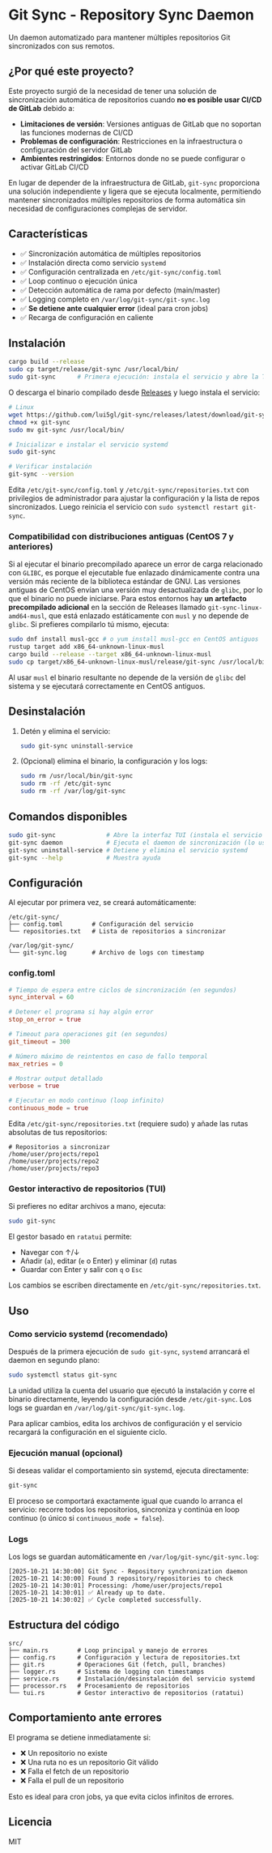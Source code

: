 # Git Sync - Repository Sync Daemon

Un daemon automatizado para mantener múltiples repositorios Git sincronizados con sus remotos.

## ¿Por qué este proyecto?

Este proyecto surgió de la necesidad de tener una solución de sincronización automática de repositorios cuando **no es posible usar CI/CD de GitLab** debido a:

- **Limitaciones de versión**: Versiones antiguas de GitLab que no soportan las funciones modernas de CI/CD
- **Problemas de configuración**: Restricciones en la infraestructura o configuración del servidor GitLab
- **Ambientes restringidos**: Entornos donde no se puede configurar o activar GitLab CI/CD

En lugar de depender de la infraestructura de GitLab, `git-sync` proporciona una solución independiente y ligera que se ejecuta localmente, permitiendo mantener sincronizados múltiples repositorios de forma automática sin necesidad de configuraciones complejas de servidor.

## Características

- ✅ Sincronización automática de múltiples repositorios
- ✅ Instalación directa como servicio `systemd`
- ✅ Configuración centralizada en `/etc/git-sync/config.toml`
- ✅ Loop continuo o ejecución única
- ✅ Detección automática de rama por defecto (main/master)
- ✅ Logging completo en `/var/log/git-sync/git-sync.log`
- ✅ **Se detiene ante cualquier error** (ideal para cron jobs)
- ✅ Recarga de configuración en caliente

## Instalación

```bash
cargo build --release
sudo cp target/release/git-sync /usr/local/bin/
sudo git-sync      # Primera ejecución: instala el servicio y abre la TUI
```

O descarga el binario compilado desde [Releases](https://github.com/lui5gl/git-sync/releases) y luego instala el servicio:

```bash
# Linux
wget https://github.com/lui5gl/git-sync/releases/latest/download/git-sync
chmod +x git-sync
sudo mv git-sync /usr/local/bin/

# Inicializar e instalar el servicio systemd
sudo git-sync

# Verificar instalación
git-sync --version
```

Edita `/etc/git-sync/config.toml` y `/etc/git-sync/repositories.txt` con privilegios de administrador para ajustar la configuración y la lista de repos sincronizados. Luego reinicia el servicio con `sudo systemctl restart git-sync`.

### Compatibilidad con distribuciones antiguas (CentOS 7 y anteriores)

Si al ejecutar el binario precompilado aparece un error de carga relacionado con `GLIBC`, es porque el ejecutable fue enlazado
dinámicamente contra una versión más reciente de la biblioteca estándar de GNU. Las versiones antiguas de CentOS envían una
versión muy desactualizada de `glibc`, por lo que el binario no puede iniciarse. Para estos entornos hay **un artefacto
precompilado adicional** en la sección de Releases llamado `git-sync-linux-amd64-musl`, que está enlazado estáticamente con
`musl` y no depende de `glibc`. Si prefieres compilarlo tú mismo, ejecuta:

```bash
sudo dnf install musl-gcc # o yum install musl-gcc en CentOS antiguos
rustup target add x86_64-unknown-linux-musl
cargo build --release --target x86_64-unknown-linux-musl
sudo cp target/x86_64-unknown-linux-musl/release/git-sync /usr/local/bin/
```

Al usar `musl` el binario resultante no depende de la versión de `glibc` del sistema y se ejecutará correctamente en CentOS
antiguos.

## Desinstalación

1. Detén y elimina el servicio:
   ```bash
   sudo git-sync uninstall-service
   ```

2. (Opcional) elimina el binario, la configuración y los logs:
   ```bash
   sudo rm /usr/local/bin/git-sync
   sudo rm -rf /etc/git-sync
   sudo rm -rf /var/log/git-sync
   ```

## Comandos disponibles

```bash
sudo git-sync              # Abre la interfaz TUI (instala el servicio si es necesario)
git-sync daemon            # Ejecuta el daemon de sincronización (lo usa systemd)
git-sync uninstall-service # Detiene y elimina el servicio systemd
git-sync --help            # Muestra ayuda
```

## Configuración

Al ejecutar por primera vez, se creará automáticamente:

```
/etc/git-sync/
├── config.toml        # Configuración del servicio
└── repositories.txt   # Lista de repositorios a sincronizar

/var/log/git-sync/
└── git-sync.log       # Archivo de logs con timestamp
```

### config.toml

```toml
# Tiempo de espera entre ciclos de sincronización (en segundos)
sync_interval = 60

# Detener el programa si hay algún error
stop_on_error = true

# Timeout para operaciones git (en segundos)
git_timeout = 300

# Número máximo de reintentos en caso de fallo temporal
max_retries = 0

# Mostrar output detallado
verbose = true

# Ejecutar en modo continuo (loop infinito)
continuous_mode = true
```

Edita `/etc/git-sync/repositories.txt` (requiere sudo) y añade las rutas absolutas de tus repositorios:

```
# Repositorios a sincronizar
/home/user/projects/repo1
/home/user/projects/repo2
/home/user/projects/repo3
```

### Gestor interactivo de repositorios (TUI)

Si prefieres no editar archivos a mano, ejecuta:

```bash
sudo git-sync
```

El gestor basado en `ratatui` permite:
- Navegar con ↑/↓
- Añadir (`a`), editar (`e` o Enter) y eliminar (`d`) rutas
- Guardar con Enter y salir con `q` o `Esc`

Los cambios se escriben directamente en `/etc/git-sync/repositories.txt`.

## Uso

### Como servicio systemd (recomendado)

Después de la primera ejecución de `sudo git-sync`, `systemd` arrancará el daemon en segundo plano:

```bash
sudo systemctl status git-sync
```

La unidad utiliza la cuenta del usuario que ejecutó la instalación y corre el binario directamente, leyendo la configuración desde `/etc/git-sync`. Los logs se guardan en `/var/log/git-sync/git-sync.log`.

Para aplicar cambios, edita los archivos de configuración y el servicio recargará la configuración en el siguiente ciclo.

### Ejecución manual (opcional)

Si deseas validar el comportamiento sin systemd, ejecuta directamente:
```bash
git-sync
```

El proceso se comportará exactamente igual que cuando lo arranca el servicio: recorre todos los repositorios, sincroniza y continúa en loop continuo (o único si `continuous_mode = false`).

### Logs

Los logs se guardan automáticamente en `/var/log/git-sync/git-sync.log`:

```
[2025-10-21 14:30:00] Git Sync - Repository synchronization daemon
[2025-10-21 14:30:00] Found 3 repository/repositories to check
[2025-10-21 14:30:01] Processing: /home/user/projects/repo1
[2025-10-21 14:30:01] ✅ Already up to date.
[2025-10-21 14:30:02] ✅ Cycle completed successfully.
```

## Estructura del código

```
src/
├── main.rs        # Loop principal y manejo de errores
├── config.rs      # Configuración y lectura de repositories.txt
├── git.rs         # Operaciones Git (fetch, pull, branches)
├── logger.rs      # Sistema de logging con timestamps
├── service.rs     # Instalación/desinstalación del servicio systemd
├── processor.rs   # Procesamiento de repositorios
└── tui.rs         # Gestor interactivo de repositorios (ratatui)
```

## Comportamiento ante errores

El programa se detiene inmediatamente si:
- ❌ Un repositorio no existe
- ❌ Una ruta no es un repositorio Git válido
- ❌ Falla el fetch de un repositorio
- ❌ Falla el pull de un repositorio

Esto es ideal para cron jobs, ya que evita ciclos infinitos de errores.

## Licencia

MIT
